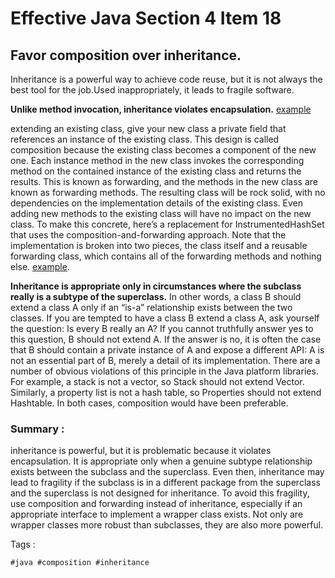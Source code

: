 # Effective Java Section 4 Item 18

## Favor composition over inheritance.

Inheritance is a powerful way to achieve code reuse, but it is not always the best tool for the job.Used inappropriately, it leads to fragile software.

**Unlike method invocation, inheritance violates encapsulation.** [example](https://github.com/Reza-Rahmani1378/effective-java/blob/develop/effective-java/src/main/java/com/amazon/effective_java/section4/item18/InstrumentedHashSet.java)

extending an existing class, give your new class a private field that references an instance of the existing class. This design is called composition because the existing class becomes a component of the new one. Each instance method in the new class invokes the corresponding method on the contained instance of the existing class and returns the results. This is known as forwarding, and the methods in the new class are known as forwarding methods. The resulting class will be rock solid, with no dependencies on the implementation details of the existing class. Even adding new methods to the existing class will have no impact on the new class. To make this concrete, here’s a replacement for InstrumentedHashSet that uses the composition-and-forwarding approach. Note that the implementation is broken into two pieces, the class itself and a reusable forwarding class, which contains all of the forwarding methods and nothing else. [example](https://github.com/Reza-Rahmani1378/effective-java/tree/develop/effective-java/src/main/java/com/amazon/effective_java/section4/item18/compostion).

**Inheritance is appropriate only in circumstances where the subclass really is a subtype of the superclass.** In other words, a class B should extend a class A only if an “is-a” relationship exists between the two classes. If you are tempted to have a class B extend a class A, ask yourself the question: Is every B really an A? If you cannot truthfully answer yes to this question, B should not extend A. If the answer is no, it is often the case that B should contain a private instance of A and expose a different API: A is not an essential part of B, merely a detail of its implementation. There are a number of obvious violations of this principle in the Java platform libraries. For example, a stack is not a vector, so Stack should not extend Vector. Similarly, a property list is not a hash table, so Properties should not extend Hashtable. In both cases, composition would have been preferable.


### Summary :
inheritance is powerful, but it is problematic because it violates encapsulation. It is appropriate only when a genuine subtype relationship exists between the subclass and the superclass. Even then, inheritance may lead to fragility if the subclass is in a different package from the superclass and the superclass is not designed for inheritance. To avoid this fragility, use composition and forwarding instead of inheritance, especially if an appropriate interface to implement a wrapper class exists. Not only are wrapper classes more robust than subclasses, they are also more powerful.



Tags :
```
#java #composition #inheritance
```


